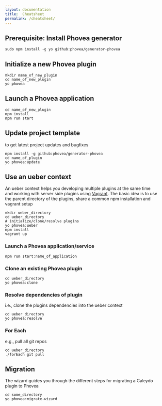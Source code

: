 ```yaml
---
layout: documentation
title:  Cheatsheet
permalink: /cheatsheet/
---
```


Prerequisite: Install Phovea generator
--------------------------------------

```
sudo npm install -g yo github:phovea/generator-phovea
```

Initialize a new Phovea plugin
------------------------------

```
mkdir name_of_new_plugin
cd name_of_new_plugin
yo phovea
```

Launch a Phovea application
----------------------------

```
cd name_of_new_plugin
npm install
npm run start
```

Update project template
-----------------------

to get latest project updates and bugfixes

```
npm install -g github:phovea/generator-phovea
cd name_of_plugin
yo phovea:update
```

Use an ueber context
--------------------

An ueber context helps you developing multiple plugins at the same time and working with server side plugins using [Vagrant](https://www.vagrantup.com). 
The basic idea is to use the parent directory of the plugins, share a common npm installation and vagrant setup

```
mkdir ueber_directory
cd ueber_directory
# initialize/clone/resolve plugins
yo phovea:ueber
npm install
vagrant up
```

### Launch a Phovea application/service

```
npm run start:name_of_application
```

### Clone an existing Phovea plugin

```
cd ueber_directory
yo phovea:clone
```

### Resolve dependencies of plugin

i.e., clone the plugins dependencies into the ueber context

```
cd ueber_directory
yo phovea:resolve
```

### For Each

e.g., pull all git repos

```
cd ueber_directory
./forEach git pull
```

Migration
---------

The wizard guides you through the different steps for migrating a Caleydo plugin to Phovea

```
cd some_directory
yo phovea:migrate-wizard
```

